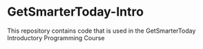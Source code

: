 # GetSmarterToday-Intro
This repository contains code that is used in the GetSmarterToday Introductory Programming Course
